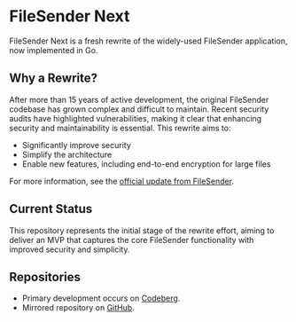 # FileSender Next

FileSender Next is a fresh rewrite of the widely-used FileSender application, now implemented in Go.

## Why a Rewrite?

After more than 15 years of active development, the original FileSender codebase has grown complex and difficult to maintain. Recent security audits have highlighted vulnerabilities, making it clear that enhancing security and maintainability is essential. This rewrite aims to:

- Significantly improve security
- Simplify the architecture
- Enable new features, including end-to-end encryption for large files

For more information, see the [official update from FileSender](https://filesender.org/filesender-online-infoshare-update-on-release-3-0-and-security-approach/).

## Current Status

This repository represents the initial stage of the rewrite effort, aiming to deliver an MVP that captures the core FileSender functionality with improved security and simplicity.

## Repositories

- Primary development occurs on [Codeberg](https://codeberg.org/filesender/filesender-next).
- Mirrored repository on [GitHub](https://github.com/filesender/filesender-next).
